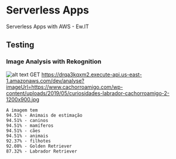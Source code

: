 # Serverless Apps
Serverless Apps with AWS - Ew.IT

## Testing

### Image Analysis with Rekognition 
![alt text](https://www.cachorroamigo.com/wp-content/uploads/2019/05/curiosidades-labrador-cachorroamigo-2-1200x900.jpg)
GET https://drqa3kqxm2.execute-api.us-east-1.amazonaws.com/dev/analyse?imageUrl=https://www.cachorroamigo.com/wp-content/uploads/2019/05/curiosidades-labrador-cachorroamigo-2-1200x900.jpg

```
A imagem tem
94.51% - Animais de estimação
94.51% - caninos
94.51% - mamíferos
94.51% - cães
94.51% - animais
92.37% - filhotes
92.08% - Golden Retriever
87.32% - Labrador Retriever
```

